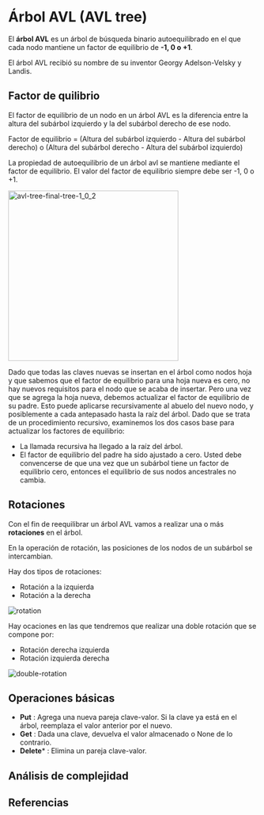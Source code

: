 # Árbol AVL (AVL tree)

El **árbol AVL** es un árbol de búsqueda binario autoequilibrado en el que cada nodo mantiene un factor de equilibrio de **-1, 0 o +1**.

El árbol AVL recibió su nombre de su inventor Georgy Adelson-Velsky y Landis.

## Factor de quilibrio 

El factor de equilibrio de un nodo en un árbol AVL es la diferencia entre la altura del subárbol izquierdo y la del subárbol derecho de ese nodo.

Factor de equilibrio = (Altura del subárbol izquierdo - Altura del subárbol derecho) o (Altura del subárbol derecho - Altura del subárbol izquierdo)

La propiedad de autoequilibrio de un árbol avl se mantiene mediante el factor de equilibrio. El valor del factor de equilibrio siempre debe ser -1, 0 o +1.

<img width="344" alt="avl-tree-final-tree-1_0_2" src="https://user-images.githubusercontent.com/42527034/120831268-faabf500-c524-11eb-89d6-791b9843061f.png">

Dado que todas las claves nuevas se insertan en el árbol como nodos hoja y que sabemos que el factor de equilibrio para una hoja nueva es cero, no hay nuevos requisitos para el nodo que se acaba de insertar. Pero una vez que se agrega la hoja nueva, debemos actualizar el factor de equilibrio de su padre. Esto puede aplicarse recursivamente al abuelo del nuevo nodo, y posiblemente a cada antepasado hasta la raíz del árbol. Dado que se trata de un procedimiento recursivo, examinemos los dos casos base para actualizar los factores de equilibrio:

* La llamada recursiva ha llegado a la raíz del árbol.
* El factor de equilibrio del padre ha sido ajustado a cero. Usted debe convencerse de que una vez que un subárbol tiene un factor de equilibrio cero, entonces el equilibrio de sus nodos ancestrales no cambia.

## Rotaciones

Con el fin de reequilibrar un árbol AVL vamos a realizar una o más **rotaciones** en el árbol.

En la operación de rotación, las posiciones de los nodos de un subárbol se intercambian.

Hay dos tipos de rotaciones:
* Rotación a la izquierda
* Rotación a la derecha

![rotation](https://user-images.githubusercontent.com/42527034/120833093-01d40280-c527-11eb-9066-96e2094402bb.gif)

Hay ocaciones en las que tendremos que realizar una doble rotación que se compone por:
* Rotación derecha izquierda
* Rotación izquierda derecha 

![double-rotation](https://user-images.githubusercontent.com/42527034/120834050-241a5000-c528-11eb-8379-55c5255f9a9a.PNG)

## Operaciones básicas

* **Put** : Agrega una nueva pareja clave-valor. Si la clave ya está en el árbol, reemplaza el valor anterior por el nuevo.
* **Get** : Dada una clave, devuelva el valor almacenado o None de lo contrario.
* **Delete*** : Elimina un pareja clave-valor.

## Análisis de complejidad

## Referencias




